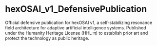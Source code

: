 # hexOSAI_v1_DefensivePublication
Official defensive publication for hexOSAI v1, a self-stabilizing resonance field architecture for adaptive artificial intelligence systems. Published under the Humanity Heritage License (HHL-π) to establish prior art and protect the technology as public heritage.
